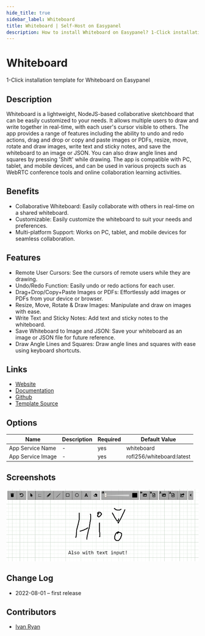 ```yaml
---
hide_title: true
sidebar_label: Whiteboard
title: Whiteboard | Self-Host on Easypanel
description: How to install Whiteboard on Easypanel? 1-Click installation template for Whiteboard on Easypanel
---
```


<!-- generated -->

# Whiteboard

1-Click installation template for Whiteboard on Easypanel

## Description

Whiteboard is a lightweight, NodeJS-based collaborative sketchboard that can be easily customized to your needs. It allows multiple users to draw and write together in real-time, with each user&#39;s cursor visible to others. The app provides a range of features including the ability to undo and redo actions, drag and drop or copy and paste images or PDFs, resize, move, rotate and draw images, write text and sticky notes, and save the whiteboard to an image or JSON. You can also draw angle lines and squares by pressing &#39;Shift&#39; while drawing. The app is compatible with PC, tablet, and mobile devices, and can be used in various projects such as WebRTC conference tools and online collaboration learning activities.

## Benefits

- Collaborative Whiteboard: Easily collaborate with others in real-time on a shared whiteboard.
- Customizable: Easily customize the whiteboard to suit your needs and preferences.
- Multi-platform Support: Works on PC, tablet, and mobile devices for seamless collaboration.

## Features

- Remote User Cursors: See the cursors of remote users while they are drawing.
- Undo/Redo Function: Easily undo or redo actions for each user.
- Drag+Drop/Copy+Paste Images or PDFs: Effortlessly add images or PDFs from your device or browser.
- Resize, Move, Rotate & Draw Images: Manipulate and draw on images with ease.
- Write Text and Sticky Notes: Add text and sticky notes to the whiteboard.
- Save Whiteboard to Image and JSON: Save your whiteboard as an image or JSON file for future reference.
- Draw Angle Lines and Squares: Draw angle lines and squares with ease using keyboard shortcuts.

## Links

- [Website](https://github.com/cracker0dks/whiteboard)
- [Documentation](https://github.com/cracker0dks/whiteboard)
- [Github](https://github.com/cracker0dks/whiteboard)
- [Template Source](https://github.com/easypanel-io/templates/tree/main/templates/whiteboard)

## Options

Name | Description | Required | Default Value
-|-|-|-
App Service Name | - | yes | whiteboard
App Service Image | - | yes | rofl256/whiteboard:latest

## Screenshots

![Whiteboard Screenshot](./assets/screenshot.png)

## Change Log

- 2022-08-01 – first release

## Contributors

- [Ivan Ryan](https://github.com/ivanonpc-22)
